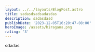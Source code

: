 ```yaml
---
layout: ../../layouts/BlogPost.astro
title: sadasdsadsadasdas
description: sadasdasd
publishDate: '2023-12-05T16:20:47-08:00'
heroImage: /assets/hiragana.png
rating: '3'
---
```

sdadas
